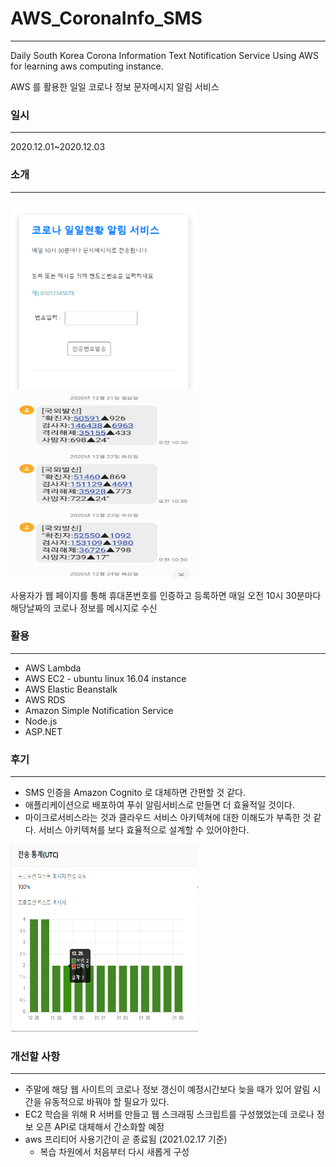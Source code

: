 # AWS_CoronaInfo_SMS
----------------
Daily South Korea Corona Information Text Notification Service Using AWS for learning aws computing instance.

AWS 를 활용한 일일 코로나 정보 문자메시지 알림 서비스

### 일시
--------------
2020.12.01~2020.12.03

### 소개
--------------
<img src="/img/img1.png" width="300" height="300">
<img src="/img/result.jpg" width="300" height="300">

사용자가 웹 페이지를 통해 휴대폰번호를 인증하고 등록하면 매일 오전 10시 30분마다
해당날짜의 코로나 정보를 메시지로 수신

### 활용
----------
* AWS Lambda
* AWS EC2 - ubuntu linux 16.04 instance
* AWS Elastic Beanstalk
* AWS RDS
* Amazon Simple Notification Service
* Node.js
* ASP.NET

### 후기
-----------

* SMS 인증을 Amazon Cognito 로 대체하면 간편할 것 같다.
* 애플리케이션으로 배포하여 푸쉬 알림서비스로 만들면 더 효율적일 것이다.
* 마이크로서비스라는 것과 클라우드 서비스 아키텍쳐에 대한 이해도가 부족한 것 같다. 서비스 아키텍쳐를 보다 효율적으로 설계할 수 있어야한다.

  
<img src="/img/img2.png" width="300" height="300">


### 개선할 사항
------------
* 주말에 해당 웹 사이트의 코로나 정보 갱신이 예정시간보다 늦을 때가 있어 알림 시간을 유동적으로 바꿔야 할 필요가 있다.
* EC2 학습을 위해 R 서버를 만들고 웹 스크래핑 스크립트를 구성했었는데 코로나 정보 오픈 API로 대체해서 간소화할 예정
* aws 프리티어 사용기간이 곧 종료됨 (2021.02.17 기준)
	* 복습 차원에서 처음부터 다시 새롭게 구성

